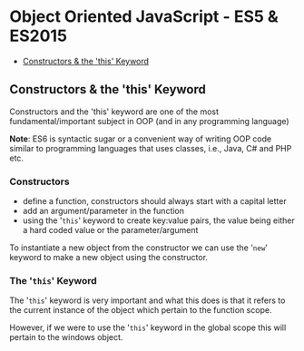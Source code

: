 # Object Oriented JavaScript - ES5 & ES2015

- [Constructors & the 'this' Keyword](#constructors--the-this-keyword)


## Constructors & the 'this' Keyword

Constructors and the 'this' keyword are one of the most fundamental/important subject in OOP (and in any programming language)

**Note**: ES6 is syntactic sugar or a convenient way of writing OOP code similar to programming languages that uses classes, i.e., Java, C# and PHP etc.

### Constructors

- define a function, constructors should always start with a capital letter
- add an argument/parameter in the function
- using the '`this`' keyword to create key:value pairs, the value being either a hard coded value or the parameter/argument

To instantiate a new object from the constructor we can use the '`new`' keyword to make a new object using the constructor.

### The '`this`' Keyword

The '`this`' keyword is very important and what this does is that it refers to the current instance of the object which pertain to the function scope.

However, if we were to use the '`this`' keyword in the global scope this will pertain to the windows object.
